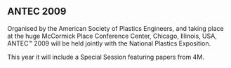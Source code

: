 ## ANTEC 2009

Organised by the American Society of Plastics Engineers, and taking place at the huge McCormick Place Conference Center, Chicago, Illinois, USA, ANTEC™ 2009 will be held jointly with the National Plastics Exposition. 

This year it will include a Special Session featuring papers from 4M.
 